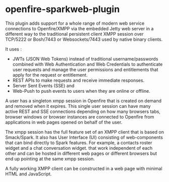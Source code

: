 # openfire-sparkweb-plugin
This plugin adds support for a whole range of modern web service connections to Openfire/XMPP via the embedded Jetty web server in a different way to the traditional persistent client XMPP session over TCP/5222 or Bosh/7443 or Websockets/7443 used by native binary clients.

It uses :

- JWTs (JSON Web Tokens) instead of traditional username/passwords combined with Web Authentication and Web Credentials to authenticate user requests and manage the user permissions and entitlements that apply for the request or entitlement.
- REST APIs to make requests and receive immediate responses.
- Server Sent Events (SSE) and
- Web-Push to push events to users when they are online or offline.

A user has a singleton xmpp session in Openfire that is created on demand and removed when it expires. This single user session can have many active REST and SSE connections depending on how many browsers tabs, browser windows or browser instances are connected to Openfire from applications in web pages opened on behalf of the user.

The xmpp session has the full feature set of an XMPP client that is based on Smack/Spark. It also has User Interface (UI) consisting of web-components that can bind directly to Spark features. For example, a contacts roster widget and a chat conversation widget. that work independent of each other and can be hosted in different web pages or different browsers but end up pointing at the same xmpp session.

A fully working XMPP client can be constructed in a web page with minimal HTML and JavaScript.
